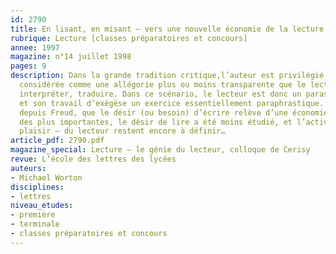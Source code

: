 ```yaml
---
id: 2790
title: En lisant, en misant – vers une nouvelle économie de la lecture
rubrique: Lecture [classes préparatoires et concours]
annee: 1997
magazine: n°14 juillet 1998
pages: 9
description: Dans la grande tradition critique,l’auteur est privilégié et l’œuvre
  considérée comme une allégorie plus ou moins transparente que le lecteur doit déchiffrer,
  interpréter, traduire. Dans ce scénario, le lecteur est donc un parasite du texte
  et son travail d’exégèse un exercice essentiellement paraphrastique. S’il est avéré,
  depuis Freud, que le désir (ou besoin) d’écrire relève d’une économie psychique
  des plus importantes, le désir de lire a été moins étudié, et l’activité – et le
  plaisir – du lecteur restent encore à définir…
article_pdf: 2790.pdf
magazine_special: Lecture – le génie du lecteur, colloque de Cerisy
revue: L’école des lettres des lycées
auteurs:
- Michael Worton
disciplines:
- lettres
niveau_etudes:
- première
- terminale
- classes préparatoires et concours
---
```


